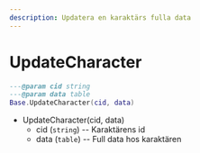 ```yaml
---
description: Updatera en karaktärs fulla data
---
```


# UpdateCharacter

```lua
---@param cid string
---@param data table
Base.UpdateCharacter(cid, data)
```



* UpdateCharacter(cid, data)
  * cid (`string`) -- Karaktärens id
  * data (`table`) -- Full data hos karaktären
